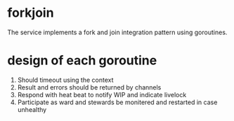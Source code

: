 # forkjoin
The service implements a fork and join integration pattern using goroutines.

# design of each goroutine
1. Should timeout using the context
2. Result and errors should be returned by channels
3. Respond with heat beat to notify WIP and indicate livelock
4. Participate as ward and stewards be monitered and restarted in case unhealthy   

